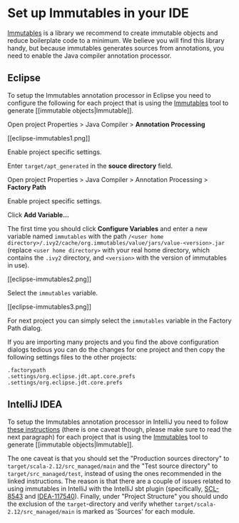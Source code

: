 # Set up Immutables in your IDE

[Immutables](https://immutables.github.io) is a library we recommend to create immutable objects and reduce boilerplate code to a minimum. We believe you will find this library handy, but because immutables generates sources from annotations, you need to enable the Java compiler annotation processor.

## Eclipse

To setup the Immutables annotation processor in Eclipse you need to configure the following for each project that is using the [Immutables](https://immutables.github.io) tool to generate [[immutable objects|Immutable]]. 

Open project Properties > Java Compiler > **Annotation Processing**

[[eclipse-immutables1.png]]

Enable project specific settings.

Enter `target/apt_generated` in the **souce directory** field.

Open project Properties > Java Compiler > Annotation Processing > **Factory Path**

Enable project specific settings.

Click **Add Variable...** 

The first time you should click **Configure Variables** and enter a new variable named `immutables` with the path `/<user home directory>/.ivy2/cache/org.immutables/value/jars/value-<version>.jar` (replace `<user home directory>` with your real home directory, which contains the `.ivy2` directory, and `<version>` with the version of immutables in use).

[[eclipse-immutables2.png]]

Select the `immutables` variable.

[[eclipse-immutables3.png]]

For next project you can simply select the `immutables` variable in the Factory Path dialog.

If you are importing many projects and you find the above configuration dialogs tedious you can do the changes for one project and then copy the following settings files to the other projects:

    .factorypath
    .settings/org.eclipse.jdt.apt.core.prefs
    .settings/org.eclipse.jdt.core.prefs

## IntelliJ IDEA

To setup the Immutables annotation processor in IntelliJ you need to follow [these instructions](https://immutables.github.io/apt.html#intellij-idea) (there is one caveat though, please make sure to read the next paragraph) for each project that is using the [Immutables](https://immutables.github.io) tool to generate [[immutable objects|Immutable]].

The one caveat is that you should set the "Production sources directory" to `target/scala-2.12/src_managed/main` and the "Test source directory" to `target/src_managed/test`, instead of using the ones recommended in the linked instructions. The reason is that there are a couple of issues related to using immutables in IntelliJ with the IntelliJ sbt plugin (specifically, [SCL-8543](https://youtrack.jetbrains.com/issue/SCL-8543) and [IDEA-117540](  https://youtrack.jetbrains.com/issue/IDEA-117540)).
Finally, under "Project Structure" you should undo the exclusion of the `target`-directory and verify whether `target/scala-2.12/src_managed/main` is marked as 'Sources' for each module.
